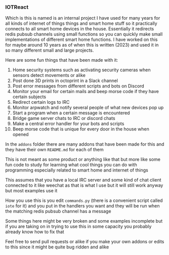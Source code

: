 ### IOTReact 
Which is this is named is an internal project I have used for many years for all kinds of internet of things things and smart home stuff so it practically connects to all smart home devices in the house. Essentially it redirects redis pubsub channels using small functions so you can quickly make small implementations of different smart home functions. I have worked on this for maybe around 10 years as of when this is written (2023) and used it in so many different small and large projects.

Here are some fun things that have been made with it:
1. Home security systems such as activating security cameras when sensors detect movements or alike
2. Post done 3D prints in octoprint in a Slack channel
3. Post error messages from different scripts and bots on Discord
4. Monitor your email for certain mails and beep morse code if they have certain subjects
5. Redirect certain logs to IRC
6. Monitor arpwatch and notify several people of what new devices pop up
7. Start a program when a certain message is encountered
8. Bridge game server chats to IRC or discord chats
9. Make a central error handler for your bots and scripts
10. Beep morse code that is unique for every door in the house when opened

In the `addons` folder there are many addons that have been made for this and they have their own `README.md` for each of them

This is not meant as some product or anything like that but more like some fun code to study for learning what cool things you can do with programming especially related to smart home and internet of things

This assumes that you have a local IRC server and some kind of chat client connected to it like weechat as that is what I use but it will still work anyway but most examples use it

How you use this is you edit `commands.py` (there is a convenient script called `iote` for it) and you put in the handlers you want and they will be run when the matching redis pubsub channel has a message

Some things here might be very broken and some examples incomplete but if you are taking on in trying to use this in some capacity you probably already know how to fix that

Feel free to send pull requests or alike if you make your own addons or edits to this since it might be quite bug ridden and alike
